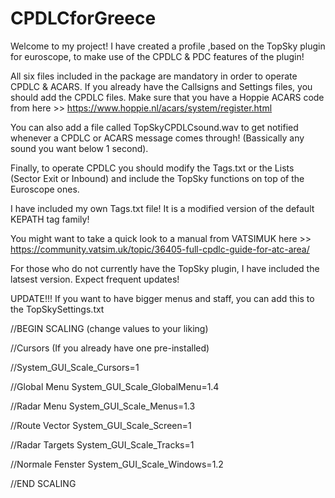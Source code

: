 # CPDLCforGreece

Welcome to my project!
I have created a profile ,based on the TopSky plugin for euroscope, to make use of the CPDLC & PDC features of the plugin!

All six files included in the package are mandatory in order to operate CPDLC & ACARS. If you already have the Callsigns and Settings files, you should add the CPDLC files. Make sure that you have a Hoppie ACARS code from here >> https://www.hoppie.nl/acars/system/register.html

You can also add a file called TopSkyCPDLCsound.wav to get notified whenever a CPDLC or ACARS message comes through! (Bassically any sound you want below 1 second).

Finally, to operate CPDLC you should modify the Tags.txt or the Lists (Sector Exit or Inbound) and include the TopSky functions on top of the Euroscope ones.

I have included my own Tags.txt file! It is a modified version of the default KEPATH tag family!

You might want to take a quick look to a manual from VATSIMUK here >> https://community.vatsim.uk/topic/36405-full-cpdlc-guide-for-atc-area/

For those who do not currently have the TopSky plugin, I have included the latsest version. Expect frequent updates!

UPDATE!!! If you want to have bigger menus and staff, you can add this to the TopSkySettings.txt

//BEGIN SCALING (change values to your liking)

//Cursors (If you already have one pre-installed)

//System_GUI_Scale_Cursors=1

//Global Menu
System_GUI_Scale_GlobalMenu=1.4

//Radar Menu
System_GUI_Scale_Menus=1.3

//Route Vector
System_GUI_Scale_Screen=1

//Radar Targets
System_GUI_Scale_Tracks=1

//Normale Fenster
System_GUI_Scale_Windows=1.2

//END SCALING
